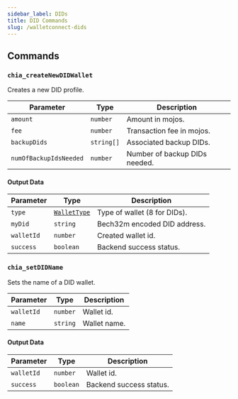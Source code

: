 ```yaml
---
sidebar_label: DIDs
title: DID Commands
slug: /walletconnect-dids
---
```


## Commands

### `chia_createNewDIDWallet`

Creates a new DID profile.

| Parameter              | Type       | Description                   |
| ---------------------- | ---------- | ----------------------------- |
| `amount`               | `number`   | Amount in mojos.              |
| `fee`                  | `number`   | Transaction fee in mojos.     |
| `backupDids`           | `string[]` | Associated backup DIDs.       |
| `numOfBackupIdsNeeded` | `number`   | Number of backup DIDs needed. |

#### Output Data

| Parameter  | Type                                               | Description                  |
| ---------- | -------------------------------------------------- | ---------------------------- |
| `type`     | [`WalletType`](/walletconnect-commands#wallettype) | Type of wallet (8 for DIDs). |
| `myDid`    | `string`                                           | Bech32m encoded DID address. |
| `walletId` | `number`                                           | Created wallet id.           |
| `success`  | `boolean`                                          | Backend success status.      |

### `chia_setDIDName`

Sets the name of a DID wallet.

| Parameter  | Type     | Description  |
| ---------- | -------- | ------------ |
| `walletId` | `number` | Wallet id.   |
| `name`     | `string` | Wallet name. |

#### Output Data

| Parameter  | Type      | Description             |
| ---------- | --------- | ----------------------- |
| `walletId` | `number`  | Wallet id.              |
| `success`  | `boolean` | Backend success status. |
